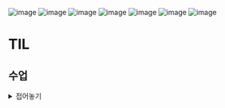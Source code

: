 ![image](https://github.com/user-attachments/assets/268b32a0-4657-4e38-bb0e-4181609cab4c)
![image](https://github.com/user-attachments/assets/03d38b50-5ce3-4566-bee9-b1ab83aa261c)
![image](https://github.com/user-attachments/assets/86f58ac2-0221-421c-8d56-21a89ab93169)
![image](https://github.com/user-attachments/assets/b7e6d53a-b6cc-41c2-848c-e6a458cc8df6)
![image](https://github.com/user-attachments/assets/9a2f4906-171b-4eaa-b7c5-0d812dd7476a)
![image](https://github.com/user-attachments/assets/9da297a4-6ac3-4af5-9e46-a8f115571509)
![image](https://github.com/user-attachments/assets/353e9bc9-3856-4413-88ab-5a069449e615)


# TIL

## 수업
<details>
  <summary> 접어놓기 </summary>
  

## Bootstrap Grid system
- 웹 페이지의 레이아웃을 조정하는 데 사용되는 **12개의 컬럼**으로 구성된 시스템 (12개인 이유 약수 많아서)

- 목적 : 반응형 디자인을 지원해 웹 페이지를 다양한 기기에서 적절하게 표시할 수 있도록 도움

- Grid system 기본 요소 ![alt text](image-1.png)

    - 컨테이너 - 컬럼들의 공간
    - 컬럼 - 실제 컨텐츠 포함하는 부분
    - 거터 - 컬럼과 컬럼 사이의 여백 영역(상하좌우)

- 1개의 row 안에 12개의 컬럼 영역이 구성. 각 요소는 12개 중 몇 개를 차지할 것인지 지정됨
![alt text](image-3.png)
    ```
    <div class="container">
        <div class="row">
            <div class="col">
                <div class="box">col</div>
            </div>
            <div class="col">
                <div class="box">col</div>
            </div>
            <div class="col">
                <div class="box">col</div>
            </div>
            </div>
            <div class="row">
            <div class="col-4">
                <div class="box">col-4</div>
            </div>
            <div class="col-4">
                <div class="box">col-4</div>
            </div>
            <div class="col-4">
                <div class="box">col-4</div>
            </div>
            </div>
            <div class="row">
            <div class="col-2">
                <div class="box">col-2</div>
            </div>
            <div class="col-8">
                <div class="box">col-8</div>
            </div>
            <div class="col-2">
                <div class="box">col-2</div>
            </div>
        </div>
    </div>
    ```
- col 숫자의 합이 12가 안 되면? 그냥 작은 채로 놓임.
- col 숫자의 합이 12가 넘으면? 밑줄로 내려감 무조건 row의 최대는 12개

- Nesting(중첩)
![alt text](image-4.png)
    - 각 col은 다시 row로 작용이 가능하다

- Offset(상쇄)
![alt text](image-5.png)
    - offset을 이용해 앞에 빈 칸을 넣을 수 있다

- Gutters
    - 그리드 시스템에서 컬럼 사이의 여백
    - x축은 padding, y축은 margin으로 여백 생성
    ![alt text](image-6.png)
    row는 12개의 col 영역으로 나눈 것이기 때문에 gutter는 col의 패딩에 해당한다.
    
    - ![alt text](image-7.png)
    https://getbootstrap.com/docs/5.3/layout/gutters/
    참고

### Grid system for responsive web
- Responsive Web Design 반응형 웹 디자인
    - 디바이스 종류나 화면 크기에 상관없이 어디서든 레이아웃 및 사용자 경험을 제공하는 디자인 기술
- Bootstrap grid system에서는 12개 column과 **6개 breakpoints**를 사용해 구현 (왜 6개? 효율적이라생각한듯?)

- Grid system breakpoints
    - 웹페이지를 다양한 화면 크기에서 적절하게 배치하기 위한 분기점
    - 화면 너비에 따른 6개의 분기점(xs, sm, md, lg, xl, xxl)
    ![alt text](image-8.png)
    각 breakpoints에 설정된 값들 **이상으로** 커지면 동작이 변경됨

- 화면 크기에 따라 12개의 칸을 각 요소에 나누어 주는 것!

## CSS Layout 종합 정리

- PPT 한 번 보고와라


## UX & UI
- UX (User eXperience)
    - 제품이나 서비스 사용하는 사람들이 느끼는 전체적인 경험과 만족도를 개선하고 최적화하기위한 디자인과 개발분야
    - 예시) 백화점 1층 향수향기, 러쉬 매장 근처의 향기, 음악 검색시 정확하게 나오는 것
    - 사람들의 마음, 생각을 이해하고 정리해 제품에 녹여내는 과정
    
    - 유저 리서치, 데이터 설계 및 정제, 유저시나리오, 프로토타입 설계

- UI (User Interface)
    - 서비스와 사용자 간의 상호작용을 가능하게 하는 디자인 요소들을 개발하고 구현하는 분야
    - 예시) 리모컨, ATM, 웹 사이트
    - 예쁜 디자인보다 사용자가 더 쉽고 편리하게 쓸 수 있도록 고려
    - 디자인 시스템, 중간 산출물, 프로토타입 등 필요

- UX/UI를 함께하는 디자이너를 채용하거나 UX는 기획자 UI는 디자이너의 역할로 채용하기도 한다

- UX - UX Researche, User Researcher
- UI - Product Designer, Interaction Designer

- UI 디자인에만 치중하다 UX 고려 안 하면 잔디밭 위 지름길 쓰는 것과 같다.

## 참고

- Grid System
    - CSS가 아닌 편집 디자인에서 나온 개념
    - 기본적으로 안쪽 요소의 오와 열 맞추려고 
    - 정보 구조 배열 체계를 세우는 것
    - CSS의 GRID랑 헷갈리지 마라!

- Grid cards
    - **row-cols** 클래스를 사용해 행당 표시할 열(카드) 수를 손쉽게 제어가능
    - https://getbootstrap.kr/docs/5.3/components/card/#%EA%B7%B8%EB%A6%AC%EB%93%9C-%EC%B9%B4%EB%93%9C
    - 문법이 다르다 'row-cols-breakpoints-숫자'에서 숫자는 카드 갯수의 의미

- 기업별 UI Design Guidelines   
    1. 삼성 (One UI)
    - https://developer.samsung.com/one-ui
    2. 애플 (Design guide)
    - https://developer.apple.com/kr/design/tips/
    3. 구글 (Material Design)
    - https://m3.material.io/

- 더 나은 UX/UI를 고민해볼 수 있는 웹 게임 추천 Can't Unsee

</details>
